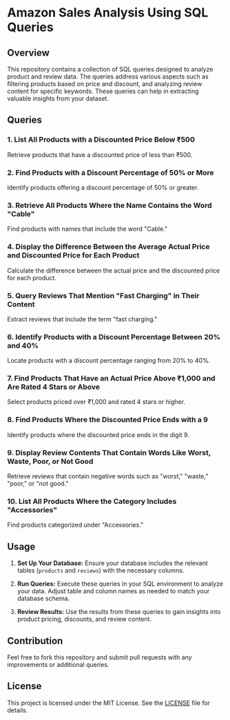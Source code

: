 # Amazon Sales Analysis Using SQL Queries

## Overview

This repository contains a collection of SQL queries designed to analyze product and review data. The queries address various aspects such as filtering products based on price and discount, and analyzing review content for specific keywords. These queries can help in extracting valuable insights from your dataset.

## Queries

### 1. List All Products with a Discounted Price Below ₹500

Retrieve products that have a discounted price of less than ₹500.

### 2. Find Products with a Discount Percentage of 50% or More

Identify products offering a discount percentage of 50% or greater.

### 3. Retrieve All Products Where the Name Contains the Word "Cable"

Find products with names that include the word "Cable."

### 4. Display the Difference Between the Average Actual Price and Discounted Price for Each Product

Calculate the difference between the actual price and the discounted price for each product.

### 5. Query Reviews That Mention "Fast Charging" in Their Content

Extract reviews that include the term "fast charging."

### 6. Identify Products with a Discount Percentage Between 20% and 40%

Locate products with a discount percentage ranging from 20% to 40%.

### 7. Find Products That Have an Actual Price Above ₹1,000 and Are Rated 4 Stars or Above

Select products priced over ₹1,000 and rated 4 stars or higher.

### 8. Find Products Where the Discounted Price Ends with a 9

Identify products where the discounted price ends in the digit 9.

### 9. Display Review Contents That Contain Words Like Worst, Waste, Poor, or Not Good

Retrieve reviews that contain negative words such as "worst," "waste," "poor," or "not good."

### 10. List All Products Where the Category Includes "Accessories"

Find products categorized under "Accessories."

## Usage

1. **Set Up Your Database:** Ensure your database includes the relevant tables (`products` and `reviews`) with the necessary columns.

2. **Run Queries:** Execute these queries in your SQL environment to analyze your data. Adjust table and column names as needed to match your database schema.

3. **Review Results:** Use the results from these queries to gain insights into product pricing, discounts, and review content.

## Contribution

Feel free to fork this repository and submit pull requests with any improvements or additional queries.

## License

This project is licensed under the MIT License. See the [LICENSE](LICENSE) file for details.
